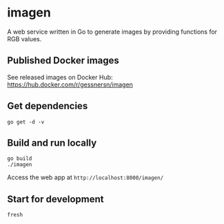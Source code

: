 # imagen
A web service written in Go to generate images by providing functions for RGB values.

## Published Docker images
See released images on Docker Hub: 
https://hub.docker.com/r/gessnersn/imagen

## Get dependencies
```
go get -d -v
```

## Build and run locally
```
go build
./imagen
```
Access the web app at `http://localhost:8000/imagen/`

## Start for development
```
fresh
```
